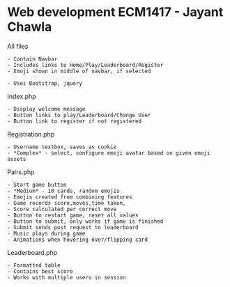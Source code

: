 # Web development ECM1417 - Jayant Chawla
All files

    - Contain Navbar
    - Includes links to Home/Play/Leaderboard/Register
    - Emoji shown in middle of navbar, if selected
    
    - Uses Bootstrap, jquery

Index.php

    - Display welcome message
    - Button links to play/Leaderboard/Change User
    - Button link to register if not registered

Registration.php

    - Username textbox, saves as cookie
    - *Complex* - select, configure emoji avatar based on given emoji assets

Pairs.php

    - Start game button
    - *Medium* - 10 cards, random emojis
    - Emojis created from combining features
    - Game records score,moves,time taken,
    - Score calculated per correct move
    - Button to restart game, reset all values
    - Button to submit, only works if game is finished
    - Submit sends post request to leaderboard
    - Music plays during game
    - Animations when hovering over/flipping card

Leaderboard.php

    - Formatted table
    - Contains best score 
    - Works with multiple users in session

